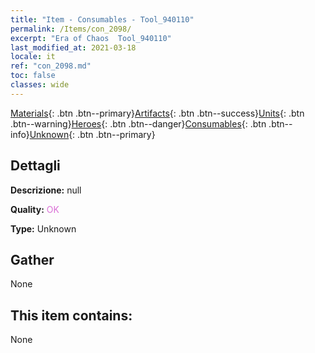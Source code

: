 ```yaml
---
title: "Item - Consumables - Tool_940110"
permalink: /Items/con_2098/
excerpt: "Era of Chaos  Tool_940110"
last_modified_at: 2021-03-18
locale: it
ref: "con_2098.md"
toc: false
classes: wide
---
```

 [Materials](/it/Items/){: .btn .btn--primary}[Artifacts](/it/Items/Artifacts/){: .btn .btn--success}[Units](/it/Items/Units/){: .btn .btn--warning}[Heroes](/it/Items/Heroes/){: .btn .btn--danger}[Consumables](/it/Items/Consumables/){: .btn .btn--info}[Unknown](/it/Items/Unknown/){: .btn .btn--primary}

## Dettagli
 **Descrizione:** null

 **Quality:** <span style="color: #DA70D6">OK</span>

 **Type:** Unknown

## Gather

  None

## This item contains:

  None

